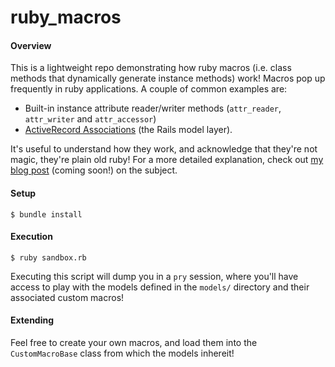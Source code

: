 # ruby_macros

#### Overview
This is a lightweight repo demonstrating how ruby macros (i.e. class methods that dynamically generate instance methods) work! Macros pop up frequently in ruby applications. A couple of common examples are: 
* Built-in instance attribute reader/writer methods (`attr_reader`, `attr_writer` and `attr_accessor`)
* [ActiveRecord Associations](https://guides.rubyonrails.org/association_basics.html) (the Rails model layer).

It's useful to understand how they work, and acknowledge that they're not magic, they're plain old ruby! For a more detailed explanation, check out [my blog post]() (coming soon!) on the subject.

#### Setup
```
$ bundle install
```

#### Execution
```
$ ruby sandbox.rb
```
Executing this script will dump you in a `pry` session, where you'll have access to play with the models defined in the `models/` directory and their associated custom macros!

#### Extending
Feel free to create your own macros, and load them into the `CustomMacroBase` class from which the models inhereit!
